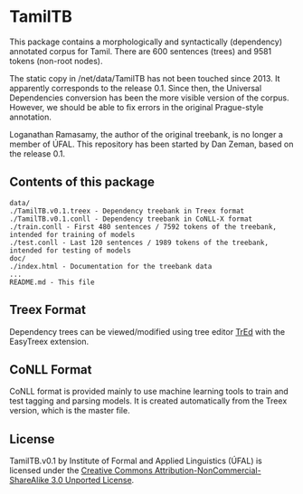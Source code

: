 # TamilTB

This package contains a morphologically and syntactically (dependency) annotated corpus for Tamil. There are 600 sentences (trees) and 9581 tokens (non-root nodes).

The static copy in /net/data/TamilTB has not been touched since 2013. It apparently corresponds to the release 0.1. Since then, the Universal Dependencies conversion has been the more visible version of the corpus. However, we should be able to fix errors in the original Prague-style annotation.

Loganathan Ramasamy, the author of the original treebank, is no longer a member of ÚFAL. This repository has been started by Dan Zeman, based on the release 0.1.


## Contents of this package

    data/
	./TamilTB.v0.1.treex - Dependency treebank in Treex format
	./TamilTB.v0.1.conll - Dependency treebank in CoNLL-X format
	./train.conll - First 480 sentences / 7592 tokens of the treebank, intended for training of models
	./test.conll - Last 120 sentences / 1989 tokens of the treebank, intended for testing of models
    doc/
	./index.html - Documentation for the treebank data
	...
    README.md - This file


## Treex Format

Dependency trees can be viewed/modified using tree editor [TrEd](https://ufal.mff.cuni.cz/tred) with the EasyTreex extension.


## CoNLL Format

CoNLL format is provided mainly to use machine learning tools to train and test tagging and parsing models. It is created automatically from the Treex version, which is the master file.


## License

TamilTB.v0.1 by Institute of Formal and Applied Linguistics (ÚFAL) is licensed under the [Creative Commons Attribution-NonCommercial-ShareAlike 3.0 Unported License](http://creativecommons.org/licenses/by-nc-sa/3.0/).
